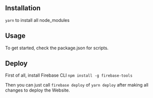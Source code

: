 ## Installation
`yarn` to install all node_modules

## Usage
To get started, check the package.json for scripts.

## Deploy
First of all, install Firebase CLI
`npm install -g firebase-tools`

Then you can just call `firebase deploy` of `yarn deploy` after making all changes to deploy the Website.